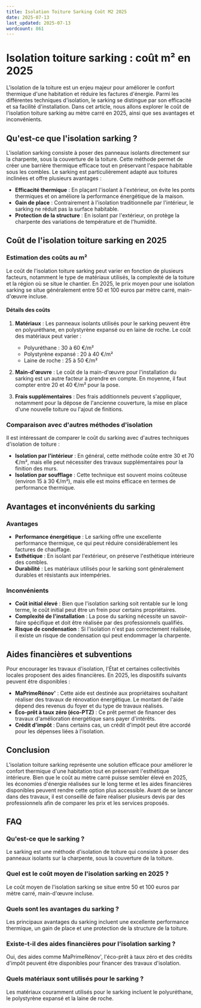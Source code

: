 ```yaml
---
title: Isolation Toiture Sarking Coût M2 2025
date: 2025-07-13
last_updated: 2025-07-13
wordcount: 861
---
```


# Isolation toiture sarking : coût m² en 2025

L'isolation de la toiture est un enjeu majeur pour améliorer le confort thermique d'une habitation et réduire les factures d'énergie. Parmi les différentes techniques d'isolation, le sarking se distingue par son efficacité et sa facilité d'installation. Dans cet article, nous allons explorer le coût de l'isolation toiture sarking au mètre carré en 2025, ainsi que ses avantages et inconvénients.

## Qu'est-ce que l'isolation sarking ?

L'isolation sarking consiste à poser des panneaux isolants directement sur la charpente, sous la couverture de la toiture. Cette méthode permet de créer une barrière thermique efficace tout en préservant l'espace habitable sous les combles. Le sarking est particulièrement adapté aux toitures inclinées et offre plusieurs avantages :

- **Efficacité thermique** : En plaçant l'isolant à l'extérieur, on évite les ponts thermiques et on améliore la performance énergétique de la maison.
- **Gain de place** : Contrairement à l'isolation traditionnelle par l'intérieur, le sarking ne réduit pas la surface habitable.
- **Protection de la structure** : En isolant par l'extérieur, on protège la charpente des variations de température et de l'humidité.

## Coût de l'isolation toiture sarking en 2025

### Estimation des coûts au m²

Le coût de l'isolation toiture sarking peut varier en fonction de plusieurs facteurs, notamment le type de matériaux utilisés, la complexité de la toiture et la région où se situe le chantier. En 2025, le prix moyen pour une isolation sarking se situe généralement entre 50 et 100 euros par mètre carré, main-d'œuvre incluse.

#### Détails des coûts

1. **Matériaux** : Les panneaux isolants utilisés pour le sarking peuvent être en polyuréthane, en polystyrène expansé ou en laine de roche. Le coût des matériaux peut varier :
   - Polyuréthane : 30 à 60 €/m²
   - Polystyrène expansé : 20 à 40 €/m²
   - Laine de roche : 25 à 50 €/m²

2. **Main-d'œuvre** : Le coût de la main-d'œuvre pour l'installation du sarking est un autre facteur à prendre en compte. En moyenne, il faut compter entre 20 et 40 €/m² pour la pose.

3. **Frais supplémentaires** : Des frais additionnels peuvent s'appliquer, notamment pour la dépose de l'ancienne couverture, la mise en place d'une nouvelle toiture ou l'ajout de finitions.

### Comparaison avec d'autres méthodes d'isolation

Il est intéressant de comparer le coût du sarking avec d'autres techniques d'isolation de toiture :

- **Isolation par l'intérieur** : En général, cette méthode coûte entre 30 et 70 €/m², mais elle peut nécessiter des travaux supplémentaires pour la finition des murs.
- **Isolation par soufflage** : Cette technique est souvent moins coûteuse (environ 15 à 30 €/m²), mais elle est moins efficace en termes de performance thermique.

## Avantages et inconvénients du sarking

### Avantages

- **Performance énergétique** : Le sarking offre une excellente performance thermique, ce qui peut réduire considérablement les factures de chauffage.
- **Esthétique** : En isolant par l'extérieur, on préserve l'esthétique intérieure des combles.
- **Durabilité** : Les matériaux utilisés pour le sarking sont généralement durables et résistants aux intempéries.

### Inconvénients

- **Coût initial élevé** : Bien que l'isolation sarking soit rentable sur le long terme, le coût initial peut être un frein pour certains propriétaires.
- **Complexité de l'installation** : La pose du sarking nécessite un savoir-faire spécifique et doit être réalisée par des professionnels qualifiés.
- **Risque de condensation** : Si l'isolation n'est pas correctement réalisée, il existe un risque de condensation qui peut endommager la charpente.

## Aides financières et subventions

Pour encourager les travaux d'isolation, l'État et certaines collectivités locales proposent des aides financières. En 2025, les dispositifs suivants peuvent être disponibles :

- **MaPrimeRénov'** : Cette aide est destinée aux propriétaires souhaitant réaliser des travaux de rénovation énergétique. Le montant de l'aide dépend des revenus du foyer et du type de travaux réalisés.
- **Éco-prêt à taux zéro (éco-PTZ)** : Ce prêt permet de financer des travaux d'amélioration énergétique sans payer d'intérêts.
- **Crédit d'impôt** : Dans certains cas, un crédit d'impôt peut être accordé pour les dépenses liées à l'isolation.

## Conclusion

L'isolation toiture sarking représente une solution efficace pour améliorer le confort thermique d'une habitation tout en préservant l'esthétique intérieure. Bien que le coût au mètre carré puisse sembler élevé en 2025, les économies d'énergie réalisées sur le long terme et les aides financières disponibles peuvent rendre cette option plus accessible. Avant de se lancer dans des travaux, il est conseillé de faire réaliser plusieurs devis par des professionnels afin de comparer les prix et les services proposés.

## FAQ

### Qu'est-ce que le sarking ?

Le sarking est une méthode d'isolation de toiture qui consiste à poser des panneaux isolants sur la charpente, sous la couverture de la toiture.

### Quel est le coût moyen de l'isolation sarking en 2025 ?

Le coût moyen de l'isolation sarking se situe entre 50 et 100 euros par mètre carré, main-d'œuvre incluse.

### Quels sont les avantages du sarking ?

Les principaux avantages du sarking incluent une excellente performance thermique, un gain de place et une protection de la structure de la toiture.

### Existe-t-il des aides financières pour l'isolation sarking ?

Oui, des aides comme MaPrimeRénov', l'éco-prêt à taux zéro et des crédits d'impôt peuvent être disponibles pour financer des travaux d'isolation.

### Quels matériaux sont utilisés pour le sarking ?

Les matériaux couramment utilisés pour le sarking incluent le polyuréthane, le polystyrène expansé et la laine de roche.